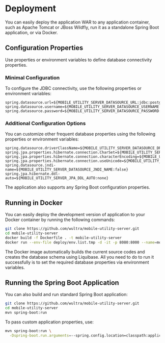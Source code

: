 # Deployment

You can easily deploy the application WAR to any application container, such as Apache Tomcat or JBoss Wildfly, run it as a standalone Spring Boot application, or via Docker.

## Configuration Properties

Use properties or environment variables to define database connectivity properties.

### Minimal Configuration

To configure the JDBC connectivity, use the following properties or environment variables:

```
spring.datasource.url=${MOBILE_UTILITY_SERVER_DATASOURCE_URL:jdbc:postgresql://host.docker.internal:5432/powerauth}
spring.datasource.username=${MOBILE_UTILITY_SERVER_DATASOURCE_USERNAME:powerauth}
spring.datasource.password=${MOBILE_UTILITY_SERVER_DATASOURCE_PASSWORD:}
```

### Additional Configuration Options

You can customize other frequent database properties using the following properties or environment variables:

```
spring.datasource.driverClassName=${MOBILE_UTILITY_SERVER_DATASOURCE_DRIVER:org.postgresql.Driver}
spring.jpa.properties.hibernate.connection.CharSet=${MOBILE_UTILITY_SERVER_JPA_CHARSET:}
spring.jpa.properties.hibernate.connection.characterEncoding=${MOBILE_UTILITY_SERVER_JPA_CHARACTER_ENCODING:utf8}
spring.jpa.properties.hibernate.connection.useUnicode=${MOBILE_UTILITY_SERVER_JPA_USE_UNICODE:true}
spring.datasource.jndi-name=${MOBILE_UTILITY_SERVER_DATASOURCE_JNDI_NAME:false}
spring.jpa.hibernate.ddl-auto=${MOBILE_UTILITY_SERVER_JPA_DDL_AUTO:none}
```

The application also supports any Spring Boot configuration properties.

## Running in Docker

You can easily deploy the development version of application to your Docker container by running the following commands:

```sh
git clone https://github.com/wultra/mobile-utility-server.git
cd mobile-utility-server
docker build -f Dockerfile . -t mobile-utility-server
docker run --env-file deploy/env.list.tmp -d -it -p 8080:8000 --name=mobile-utility-server mobile-utility-server
```

The Docker image automatically builds the current source codes and creates the database schema using Liquibase. All you need to do to run it successfully is to set the required database properties via environment variables.

## Running the Spring Boot Application

You can also build and run standard Spring Boot application:

```sh
git clone https://github.com/wultra/mobile-utility-server.git
cd mobile-utility-server
mvn spring-boot:run
```

To pass custom application properties, use:

```sh
mvn spring-boot:run \
  -Dspring-boot.run.arguments=--spring.config.location=classpath:application.properties,deploy/conf/application.properties
```